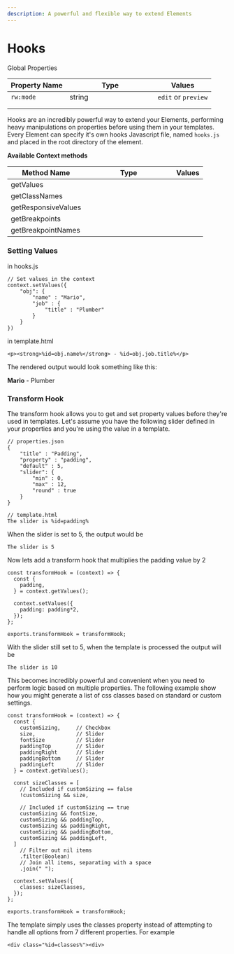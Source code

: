 ```yaml
---
description: A powerful and flexible way to extend Elements
---
```


# Hooks

Global Properties

<table><thead><tr><th>Property Name</th><th width="186">Type</th><th>Values</th></tr></thead><tbody><tr><td><code>rw:mode</code></td><td>string</td><td><code>edit</code> or <code>preview</code></td></tr><tr><td></td><td></td><td></td></tr><tr><td></td><td></td><td></td></tr></tbody></table>

Hooks are an incredibly powerful way to extend your Elements, performing heavy manipulations on properties before using them in your templates. Every Element can specify it's own hooks Javascript file, named `hooks.js` and placed in the root directory of the element.



**Available Context methods**

<table><thead><tr><th>Method Name</th><th width="186">Type</th><th>Values</th></tr></thead><tbody><tr><td>getValues</td><td></td><td></td></tr><tr><td>getClassNames</td><td></td><td></td></tr><tr><td>getResponsiveValues</td><td></td><td></td></tr><tr><td>getBreakpoints</td><td></td><td></td></tr><tr><td>getBreakpointNames</td><td></td><td></td></tr></tbody></table>

### Setting Values

in hooks.js

```
// Set values in the context
context.setValues({
    "obj": {
        "name" : "Mario",
        "job" : {
            "title" : "Plumber"
        }
    }
})
```

in template.html

```
<p><strong>%id=obj.name%</strong> - %id=obj.job.title%</p>
```

The rendered output would look something like this:

**Mario** - Plumber



### Transform Hook

The transform hook allows you to get and set property values before they're used in templates. Let's assume you have the following slider defined in your properties and you're using the value in a template.

```
// properties.json
{
    "title" : "Padding",
    "property" : "padding",
    "default" : 5,
    "slider": {
        "min" : 0,
        "max" : 12,
        "round" : true
    }
}
```

```
// template.html
The slider is %id=padding%
```

When the slider is set to 5, the output would be

```
The slider is 5
```

Now lets add a transform hook that multiplies the padding value by 2

```
const transformHook = (context) => {
  const {
    padding,
  } = context.getValues();

  context.setValues({
    padding: padding*2,
  });
};

exports.transformHook = transformHook;

```

With the slider still set to 5, when the template is processed the output will be

```
The slider is 10
```

This becomes incredibly powerful and convenient when you need to perform logic based on multiple properties. The following example show how you might generate a list of css classes based on standard or custom settings.

```
const transformHook = (context) => {
  const {
    customSizing,     // Checkbox
    size,             // Slider 
    fontSize          // Slider 
    paddingTop        // Slider 
    paddingRight      // Slider 
    paddingBottom     // Slider 
    paddingLeft       // Slider
  } = context.getValues();
  
  const sizeClasses = [
    // Included if customSizing == false
    !customSizing && size,
    
    // Included if customSizing == true
    customSizing && fontSize,
    customSizing && paddingTop,
    customSizing && paddingRight,
    customSizing && paddingBottom,
    customSizing && paddingLeft,
  ]
    // Filter out nil items
    .filter(Boolean)
    // Join all items, separating with a space
    .join(" ");

  context.setValues({
    classes: sizeClasses,
  });
};

exports.transformHook = transformHook;
```

The template simply uses the classes property instead of attempting to handle all options from 7 different properties. For example&#x20;

```
<div class="%id=classes%"><div>
```
